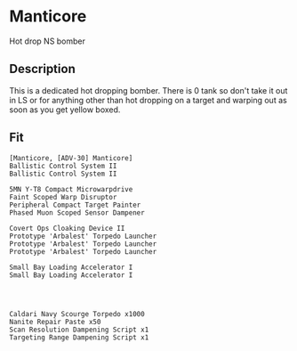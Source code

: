 # Manticore

Hot drop NS bomber

## Description

This is a dedicated hot dropping bomber. There is 0 tank so don't take it out in LS or for anything other than
hot dropping on a target and warping out as soon as you get yellow boxed. 

## Fit

```
[Manticore, [ADV-30] Manticore]
Ballistic Control System II
Ballistic Control System II

5MN Y-T8 Compact Microwarpdrive
Faint Scoped Warp Disruptor
Peripheral Compact Target Painter
Phased Muon Scoped Sensor Dampener

Covert Ops Cloaking Device II
Prototype 'Arbalest' Torpedo Launcher
Prototype 'Arbalest' Torpedo Launcher
Prototype 'Arbalest' Torpedo Launcher

Small Bay Loading Accelerator I
Small Bay Loading Accelerator I




Caldari Navy Scourge Torpedo x1000
Nanite Repair Paste x50
Scan Resolution Dampening Script x1
Targeting Range Dampening Script x1
```